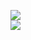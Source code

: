 [![](https://img.shields.io/badge/Made%20With-Github%20Spray-lightgrey.svg?style=for-the-badge&logo=github)](https://github.com/Annihil/github-spray#14161)  
[![](https://i.imgur.com/2DrTn0Z.gif)](https://github.com/Annihil/github-spray)